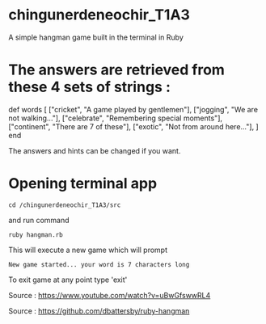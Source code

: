 # chingunerdeneochir_T1A3
A simple hangman game built in the terminal in Ruby
# The answers are retrieved from these 4 sets of strings :

def words
    [
      ["cricket", "A game played by gentlemen"],
      ["jogging", "We are not walking..."],
      ["celebrate", "Remembering special moments"],
      ["continent", "There are 7 of these"],
      ["exotic", "Not from around here..."],
    ]
  end

The answers and hints can be changed if you want.

# Opening terminal app

```cd /chingunerdeneochir_T1A3/src```

and run command 

```ruby hangman.rb```

This will execute a new game which will prompt

```New game started... your word is 7 characters long```

To exit game at any point type 'exit'































 
 Source : https://www.youtube.com/watch?v=uBwGfswwRL4

 Source : https://github.com/dbattersby/ruby-hangman